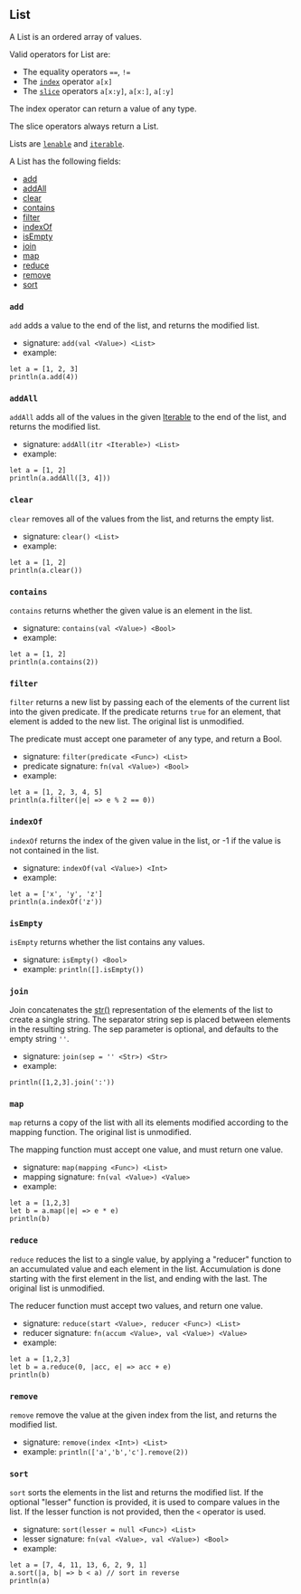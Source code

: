 ## List

A List is an ordered array of values.

Valid operators for List are:

* The equality operators `==`, `!=`
* The [`index`](interfaces.html#indexable) operator `a[x]`
* The [`slice`](interfaces.html#sliceable) operators `a[x:y]`, `a[x:]`, `a[:y]`

The index operator can return a value of any type.

The slice operators always return a List.

Lists are
[`lenable`](interfaces.html#lenable) and
[`iterable`](interfaces.html#iterable).

A List has the following fields:

* [add](#add)
* [addAll](#addall)
* [clear](#clear)
* [contains](#contains)
* [filter](#filter)
* [indexOf](#indexof)
* [isEmpty](#isempty)
* [join](#join)
* [map](#map)
* [reduce](#reduce)
* [remove](#remove)
* [sort](#sort)

### `add`

`add` adds a value to the end of the list, and returns the modified list.

* signature: `add(val <Value>) <List>`
* example:

```
let a = [1, 2, 3]
println(a.add(4))
```

### `addAll`

`addAll` adds all of the values in the given [Iterable](interfaces.html#iterable) to
the end of the list, and returns the modified list.

* signature: `addAll(itr <Iterable>) <List>`
* example:

```
let a = [1, 2]
println(a.addAll([3, 4]))
```

### `clear`

`clear` removes all of the values from the list, and returns the empty list.

* signature: `clear() <List>`
* example:

```
let a = [1, 2]
println(a.clear())
```

### `contains`

`contains` returns whether the given value is an element in the list.

* signature: `contains(val <Value>) <Bool>`
* example:

```
let a = [1, 2]
println(a.contains(2))
```

### `filter`

`filter` returns a new list by passing each of the elements of the current list
into the given predicate.  If the predicate returns `true` for an element, that
element is added to the new list.  The original list is unmodified.

The predicate must accept one parameter of any type, and return a Bool.

* signature: `filter(predicate <Func>) <List>`
* predicate signature: `fn(val <Value>) <Bool>`
* example:

```
let a = [1, 2, 3, 4, 5]
println(a.filter(|e| => e % 2 == 0))
```

### `indexOf`

`indexOf` returns the index of the given value in the list, or -1 if the value
is not contained in the list.

* signature: `indexOf(val <Value>) <Int>`
* example:

```
let a = ['x', 'y', 'z']
println(a.indexOf('z'))
```

### `isEmpty`

`isEmpty` returns whether the list contains any values.

* signature: `isEmpty() <Bool>`
* example: `println([].isEmpty())`

### `join`

Join concatenates the [str()](builtins.html#str) representation of the elements of the list to
create a single string.  The separator string sep is placed between elements in
the resulting string.  The sep parameter is optional, and defaults
to the empty string `''`.

* signature: `join(sep = '' <Str>) <Str>`
* example:

```
println([1,2,3].join(':'))
```

### `map`

`map` returns a copy of the list with all its elements modified according to
the mapping function.  The original list is unmodified.

The mapping function must accept one value, and must return one value.

* signature: `map(mapping <Func>) <List>`
* mapping signature: `fn(val <Value>) <Value>`
* example:

```
let a = [1,2,3]
let b = a.map(|e| => e * e)
println(b)
```

### `reduce`

`reduce` reduces the list to a single value, by applying a "reducer" function
to an accumulated value and each element in the list.
Accumulation is done starting with the first element in the list,
and ending with the last.  The original list is unmodified.

The reducer function must accept two values, and return one value.

* signature: `reduce(start <Value>, reducer <Func>) <List>`
* reducer signature: `fn(accum <Value>, val <Value>) <Value>`
* example:

```
let a = [1,2,3]
let b = a.reduce(0, |acc, e| => acc + e)
println(b)
```

### `remove`

`remove` remove the value at the given index from the list, and returns the
modified list.

* signature: `remove(index <Int>) <List>`
* example: `println(['a','b','c'].remove(2))`


### `sort`

`sort` sorts the elements in the list and returns the modified list.  If the
optional "lesser" function is provided, it is used to compare values in the list.
If the lesser function is not provided, then the `<` operator is used.

* signature: `sort(lesser = null <Func>) <List>`
* lesser signature: `fn(val <Value>, val <Value>) <Bool>`
* example:

```
let a = [7, 4, 11, 13, 6, 2, 9, 1]
a.sort(|a, b| => b < a) // sort in reverse
println(a)
```


